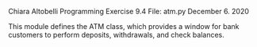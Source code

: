 Chiara Altobelli
Programming Exercise 9.4
File: atm.py
December 6. 2020

This module defines the ATM class, which provides a window
for bank customers to perform deposits, withdrawals, and check
balances.